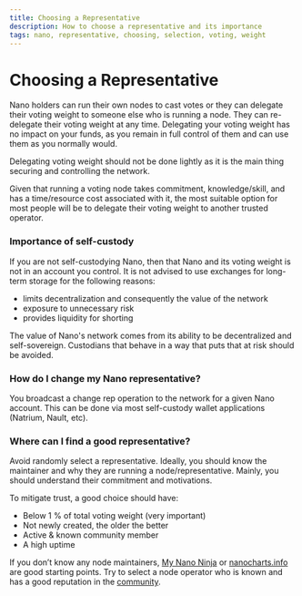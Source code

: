 ```yaml
---
title: Choosing a Representative
description: How to choose a representative and its importance
tags: nano, representative, choosing, selection, voting, weight
---
```


# Choosing a Representative

Nano holders can run their own nodes to cast votes or they can delegate their voting weight to someone else who is running a node. They can re-delegate their voting weight at any time. Delegating your voting weight has no impact on your funds, as you remain in full control of them and can use them as you normally would.

Delegating voting weight should not be done lightly as it is the main thing securing and controlling the network.

Given that running a voting node takes commitment, knowledge/skill, and has a time/resource cost associated with it, the most suitable option for most people will be to delegate their voting weight to another trusted operator.

### Importance of self-custody

If you are not self-custodying Nano, then that Nano and its voting weight is not in an account you control. It is not advised to use exchanges for long-term storage for the following reasons:

- limits decentralization and consequently the value of the network
- exposure to unnecessary risk
- provides liquidity for shorting

The value of Nano's network comes from its ability to be decentralized and self-sovereign. Custodians that behave in a way that puts that at risk should be avoided.

### How do I change my Nano representative?

You broadcast a change rep operation to the network for a given Nano account. This can be done via most self-custody wallet applications (Natrium, Nault, etc).

### Where can I find a good representative?

Avoid randomly select a representative. Ideally, you should know the maintainer and why they are running a node/representative. Mainly, you should understand their commitment and motivations.

To mitigate trust, a good choice should have:

- Below 1 % of total voting weight (very important)
- Not newly created, the older the better
- Active & known community member
- A high uptime

If you don’t know any node maintainers, <a href="https://mynano.ninja/" target="_blank">My Nano Ninja</a> or <a href="https://nanocharts.info/need-a-representative" target="_blank">nanocharts.info</a> are good starting points. Try to select a node operator who is known and has a good reputation in the [community](/community).
